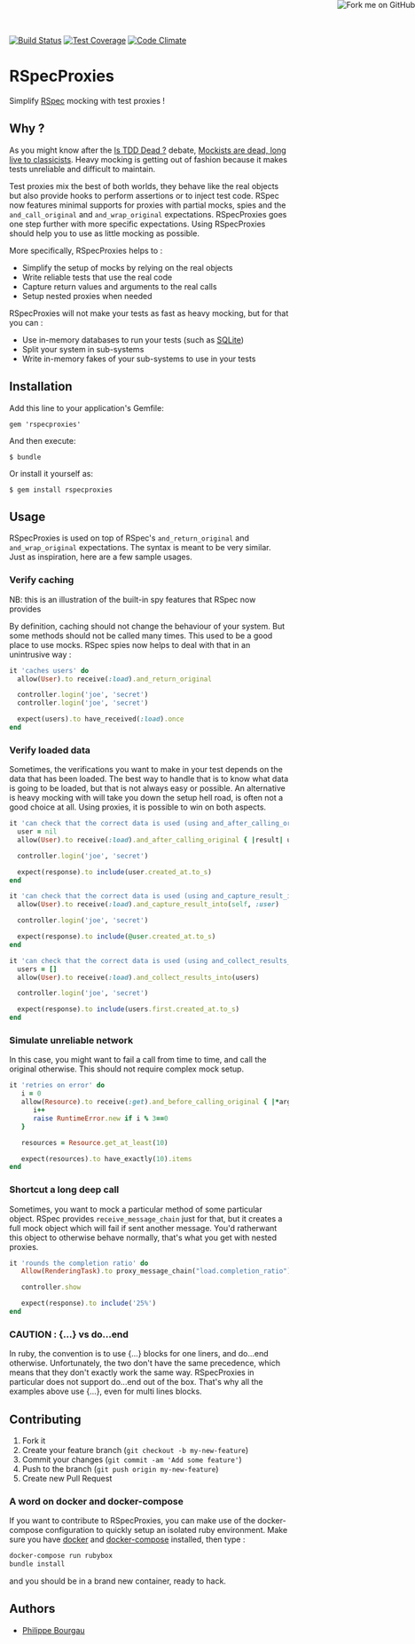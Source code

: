 <a href="https://github.com/philou/rspecproxies"><img style="position: absolute; top: 0; right: 0; border: 0;" src="https://s3.amazonaws.com/github/ribbons/forkme_right_red_aa0000.png" alt="Fork me on GitHub"></a>

[![Build Status](https://travis-ci.org/philou/rspecproxies.svg?branch=master)](https://travis-ci.org/philou/rspecproxies) [![Test Coverage](https://codeclimate.com/github/philou/rspecproxies/badges/coverage.svg)](https://codeclimate.com/github/philou/rspecproxies) [![Code Climate](https://codeclimate.com/github/philou/rspecproxies/badges/gpa.svg)](https://codeclimate.com/github/philou/rspecproxies)

# RSpecProxies

Simplify [RSpec](http://rspec.info) mocking with test proxies !

## Why ?

As you might know after the [Is TDD Dead ?](http://martinfowler.com/articles/is-tdd-dead/) debate, [Mockists are dead, long live to classicists](https://www.thoughtworks.com/insights/blog/mockists-are-dead-long-live-classicists). Heavy mocking is getting out of fashion because it makes tests unreliable and difficult to maintain.

Test proxies mix the best of both worlds, they behave like the real objects but also provide hooks to perform assertions or to inject test code. RSpec now features minimal supports for proxies with partial mocks, spies and the ```and_call_original``` and ```and_wrap_original``` expectations. RSpecProxies goes one step further with more specific expectations. Using RSpecProxies should help you to use as little mocking as possible.

More specifically, RSpecProxies helps to :

* Simplify the setup of mocks by relying on the real objects
* Write reliable tests that use the real code
* Capture return values and arguments to the real calls
* Setup nested proxies when needed

RSpecProxies will not make your tests as fast as heavy mocking, but for that you can :

* Use in-memory databases to run your tests (such as [SQLite](http://www.sqlite.org))
* Split your system in sub-systems
* Write in-memory fakes of your sub-systems to use in your tests

## Installation

Add this line to your application's Gemfile:

    gem 'rspecproxies'

And then execute:

    $ bundle

Or install it yourself as:

    $ gem install rspecproxies

## Usage

RSpecProxies is used on top of RSpec's ```and_return_original``` and ```and_wrap_original``` expectations. The syntax is meant to be very similar. Just as inspiration, here are a few sample usages.

### Verify caching

NB: this is an illustration of the built-in spy features that RSpec now provides

By definition, caching should not change the behaviour of your system. But some methods should not be called many times. This used to be a good place to use mocks. RSpec spies now helps to deal with that in an unintrusive way :

```ruby
it 'caches users' do
  allow(User).to receive(:load).and_return_original

  controller.login('joe', 'secret')
  controller.login('joe', 'secret')

  expect(users).to have_received(:load).once
end
```

### Verify loaded data

Sometimes, the verifications you want to make in your test depends on the data that has been loaded. The best way to handle that is to know what data is going to be loaded, but that is not always easy or possible. An alternative is heavy mocking with will take you down the setup hell road, is often not a good choice at all. Using proxies, it is possible to win on both aspects.

```ruby
it 'can check that the correct data is used (using and_after_calling_original)' do
  user = nil
  allow(User).to receive(:load).and_after_calling_original { |result| user = result }

  controller.login('joe', 'secret')

  expect(response).to include(user.created_at.to_s)
end

it 'can check that the correct data is used (using and_capture_result_into)' do
  allow(User).to receive(:load).and_capture_result_into(self, :user)

  controller.login('joe', 'secret')

  expect(response).to include(@user.created_at.to_s)
end

it 'can check that the correct data is used (using and_collect_results_into)' do
  users = []
  allow(User).to receive(:load).and_collect_results_into(users)

  controller.login('joe', 'secret')

  expect(response).to include(users.first.created_at.to_s)
end
```

### Simulate unreliable network

In this case, you might want to fail a call from time to time, and call the original otherwise. This should not require complex mock setup.

```ruby
it 'retries on error' do
   i = 0
   allow(Resource).to receive(:get).and_before_calling_original { |*args|
      i++
      raise RuntimeError.new if i % 3==0
   }

   resources = Resource.get_at_least(10)

   expect(resources).to have_exactly(10).items
end
```

### Shortcut a long deep call

Sometimes, you want to mock a particular method of some particular object. RSpec provides ```receive_message_chain``` just for that, but it creates a full mock object which will fail if sent another message. You'd ratherwant this object to otherwise behave normally, that's what you get with nested proxies.

```ruby
it 'rounds the completion ratio' do
   Allow(RenderingTask).to proxy_message_chain("load.completion_ratio") {|s| s.and_return(0.2523) }

   controller.show

   expect(response).to include('25%')
end
```

### CAUTION : {...} vs do...end

In ruby, the convention is to use {...} blocks for one liners, and do...end otherwise. Unfortunately, the two don't have the same precedence, which means that they don't exactly work the same way. RSpecProxies in particular does not support do...end out of the box. That's why all the examples above use {...}, even for multi lines blocks.

## Contributing

1. Fork it
2. Create your feature branch (`git checkout -b my-new-feature`)
3. Commit your changes (`git commit -am 'Add some feature'`)
4. Push to the branch (`git push origin my-new-feature`)
5. Create new Pull Request

### A word on docker and docker-compose

If you want to contribute to RSpecProxies, you can make use of the docker-compose configuration to quickly setup an isolated ruby environment. Make sure you have [docker](https://docs.docker.com/engine/installation/) and [docker-compose](https://docs.docker.com/compose/install/) installed, then type :

```bash
docker-compose run rubybox
bundle install
```

and you should be in a brand new container, ready to hack.

## Authors

* [Philippe Bourgau](http://philippe.bourgau.net)
